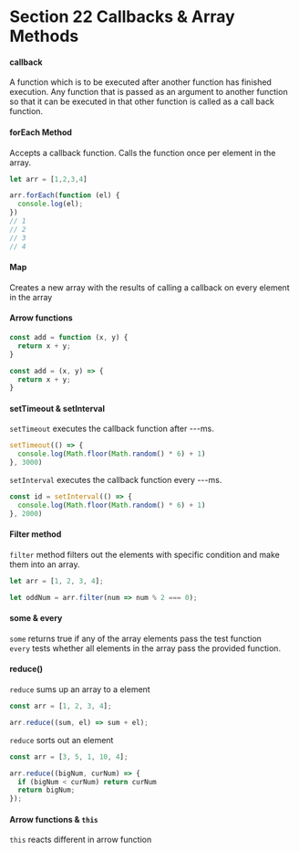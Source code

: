 # Section 22 Callbacks & Array Methods

#### callback
A function which is to be executed after another function has finished execution. Any function that is passed as an argument to another function so that it can be executed in that other function is called as a call back function.

#### forEach Method
Accepts a callback function. Calls the function once per element in the array.

```js
let arr = [1,2,3,4]

arr.forEach(function (el) {
  console.log(el);
})
// 1 
// 2
// 3
// 4
```

#### Map 
Creates a new array with the results of calling a callback on every element in the array

#### Arrow functions
```js
const add = function (x, y) {
  return x + y;
}

const add = (x, y) => {
  return x + y; 
}
```
#### setTimeout & setInterval
`setTimeout` executes the callback function after ---ms. 
```js
setTimeout(() => {
  console.log(Math.floor(Math.random() * 6) + 1)
}, 3000)
```
`setInterval` executes the callback function every ---ms.
```js
const id = setInterval(() => {
  console.log(Math.floor(Math.random() * 6) + 1)
}, 2000)
```

#### Filter method
`filter` method filters out the elements with specific condition and make them into an array.
```js
let arr = [1, 2, 3, 4];

let oddNum = arr.filter(num => num % 2 === 0);
```

#### some & every
`some` returns true if any of the array elements pass the test function
<br>
`every` tests whether all elements in the array pass the provided function.

#### reduce()
`reduce` sums up an array to a element
```js
const arr = [1, 2, 3, 4];

arr.reduce((sum, el) => sum + el);
```
`reduce` sorts out an element
```js
const arr = [3, 5, 1, 10, 4];

arr.reduce((bigNum, curNum) => {
  if (bigNum < curNum) return curNum
  return bigNum;
});
```

#### Arrow functions & `this`
`this` reacts different in arrow function
